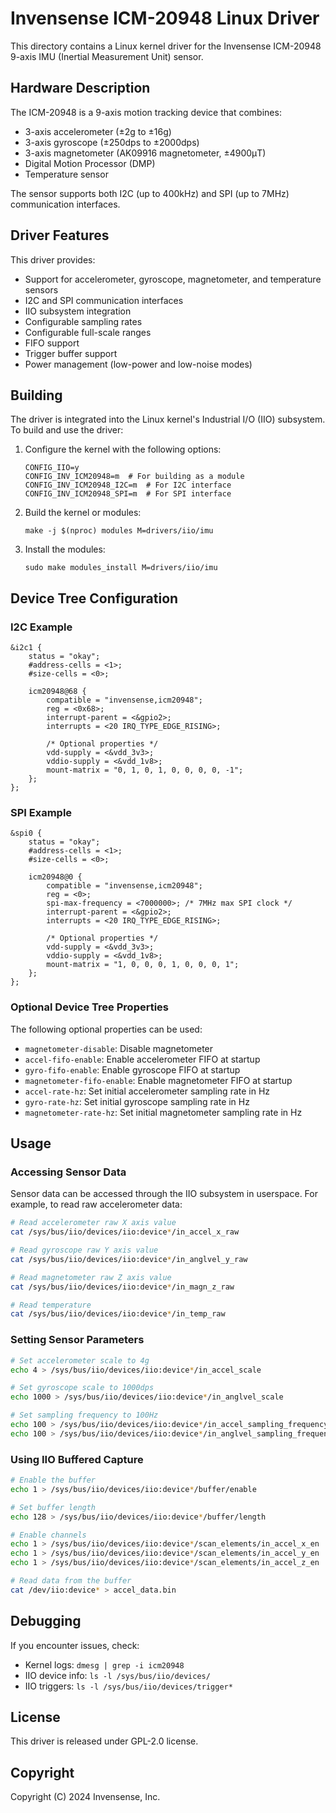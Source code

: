 # Invensense ICM-20948 Linux Driver

This directory contains a Linux kernel driver for the Invensense ICM-20948 9-axis IMU (Inertial Measurement Unit) sensor.

## Hardware Description

The ICM-20948 is a 9-axis motion tracking device that combines:
- 3-axis accelerometer (±2g to ±16g)
- 3-axis gyroscope (±250dps to ±2000dps)
- 3-axis magnetometer (AK09916 magnetometer, ±4900μT)
- Digital Motion Processor (DMP)
- Temperature sensor

The sensor supports both I2C (up to 400kHz) and SPI (up to 7MHz) communication interfaces.

## Driver Features

This driver provides:
- Support for accelerometer, gyroscope, magnetometer, and temperature sensors
- I2C and SPI communication interfaces
- IIO subsystem integration
- Configurable sampling rates
- Configurable full-scale ranges
- FIFO support
- Trigger buffer support
- Power management (low-power and low-noise modes)

## Building

The driver is integrated into the Linux kernel's Industrial I/O (IIO) subsystem. To build and use the driver:

1. Configure the kernel with the following options:
   ```
   CONFIG_IIO=y
   CONFIG_INV_ICM20948=m  # For building as a module
   CONFIG_INV_ICM20948_I2C=m  # For I2C interface
   CONFIG_INV_ICM20948_SPI=m  # For SPI interface
   ```

2. Build the kernel or modules:
   ```
   make -j $(nproc) modules M=drivers/iio/imu
   ```

3. Install the modules:
   ```
   sudo make modules_install M=drivers/iio/imu
   ```

## Device Tree Configuration

### I2C Example

```dts
&i2c1 {
    status = "okay";
    #address-cells = <1>;
    #size-cells = <0>;

    icm20948@68 {
        compatible = "invensense,icm20948";
        reg = <0x68>;
        interrupt-parent = <&gpio2>;
        interrupts = <20 IRQ_TYPE_EDGE_RISING>;
        
        /* Optional properties */
        vdd-supply = <&vdd_3v3>;
        vddio-supply = <&vdd_1v8>;
        mount-matrix = "0, 1, 0, 1, 0, 0, 0, 0, -1";
    };
};
```

### SPI Example

```dts
&spi0 {
    status = "okay";
    #address-cells = <1>;
    #size-cells = <0>;

    icm20948@0 {
        compatible = "invensense,icm20948";
        reg = <0>;
        spi-max-frequency = <7000000>; /* 7MHz max SPI clock */
        interrupt-parent = <&gpio2>;
        interrupts = <20 IRQ_TYPE_EDGE_RISING>;
        
        /* Optional properties */
        vdd-supply = <&vdd_3v3>;
        vddio-supply = <&vdd_1v8>;
        mount-matrix = "1, 0, 0, 0, 1, 0, 0, 0, 1";
    };
};
```

### Optional Device Tree Properties

The following optional properties can be used:
- `magnetometer-disable`: Disable magnetometer
- `accel-fifo-enable`: Enable accelerometer FIFO at startup
- `gyro-fifo-enable`: Enable gyroscope FIFO at startup
- `magnetometer-fifo-enable`: Enable magnetometer FIFO at startup
- `accel-rate-hz`: Set initial accelerometer sampling rate in Hz
- `gyro-rate-hz`: Set initial gyroscope sampling rate in Hz
- `magnetometer-rate-hz`: Set initial magnetometer sampling rate in Hz

## Usage

### Accessing Sensor Data

Sensor data can be accessed through the IIO subsystem in userspace. For example, to read raw accelerometer data:

```bash
# Read accelerometer raw X axis value
cat /sys/bus/iio/devices/iio:device*/in_accel_x_raw

# Read gyroscope raw Y axis value
cat /sys/bus/iio/devices/iio:device*/in_anglvel_y_raw

# Read magnetometer raw Z axis value
cat /sys/bus/iio/devices/iio:device*/in_magn_z_raw

# Read temperature
cat /sys/bus/iio/devices/iio:device*/in_temp_raw
```

### Setting Sensor Parameters

```bash
# Set accelerometer scale to 4g
echo 4 > /sys/bus/iio/devices/iio:device*/in_accel_scale

# Set gyroscope scale to 1000dps
echo 1000 > /sys/bus/iio/devices/iio:device*/in_anglvel_scale

# Set sampling frequency to 100Hz
echo 100 > /sys/bus/iio/devices/iio:device*/in_accel_sampling_frequency
echo 100 > /sys/bus/iio/devices/iio:device*/in_anglvel_sampling_frequency
```

### Using IIO Buffered Capture

```bash
# Enable the buffer
echo 1 > /sys/bus/iio/devices/iio:device*/buffer/enable

# Set buffer length
echo 128 > /sys/bus/iio/devices/iio:device*/buffer/length

# Enable channels
echo 1 > /sys/bus/iio/devices/iio:device*/scan_elements/in_accel_x_en
echo 1 > /sys/bus/iio/devices/iio:device*/scan_elements/in_accel_y_en
echo 1 > /sys/bus/iio/devices/iio:device*/scan_elements/in_accel_z_en

# Read data from the buffer
cat /dev/iio:device* > accel_data.bin
```

## Debugging

If you encounter issues, check:
- Kernel logs: `dmesg | grep -i icm20948`
- IIO device info: `ls -l /sys/bus/iio/devices/`
- IIO triggers: `ls -l /sys/bus/iio/devices/trigger*`

## License

This driver is released under GPL-2.0 license.

## Copyright

Copyright (C) 2024 Invensense, Inc. 